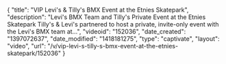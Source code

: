 {
    "title": "VIP Levi's & Tilly's  BMX Event at the Etnies Skatepark",
    "description": "Levi's BMX Team and Tilly's Private Event at the Etnies Skatepark Tilly's & Levi's partnered to host a private, invite-only event with the Levi's BMX team at...",
    "videoid": "152036",
    "date_created": "1397072637",
    "date_modified": "1418181275",
    "type": "captivate",
    "layout": "video",
    "url": "\/v\/vip-levi-s-tilly-s-bmx-event-at-the-etnies-skatepark\/152036"
}